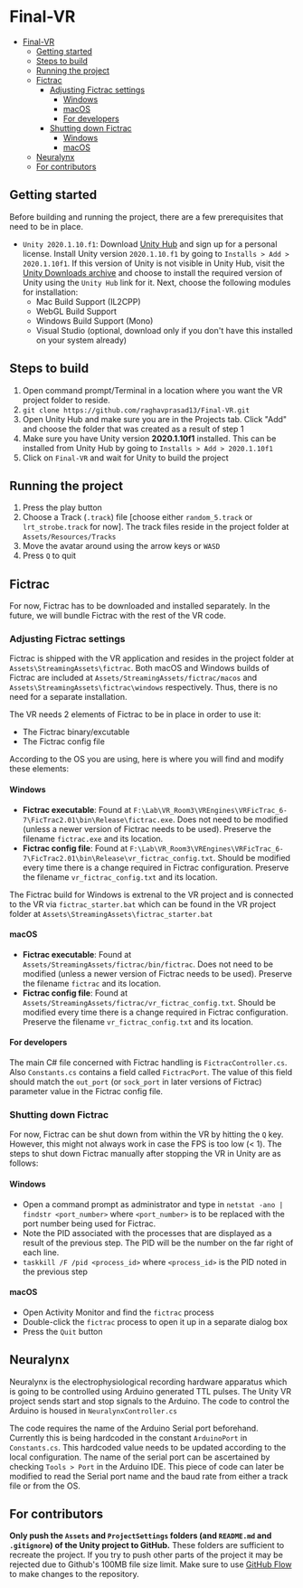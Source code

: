 # Final-VR

- [Final-VR](#final-vr)
  - [Getting started](#getting-started)
  - [Steps to build](#steps-to-build)
  - [Running the project](#running-the-project)
  - [Fictrac](#fictrac)
    - [Adjusting Fictrac settings](#adjusting-fictrac-settings)
      - [Windows](#windows)
      - [macOS](#macos)
      - [For developers](#for-developers)
    - [Shutting down Fictrac](#shutting-down-fictrac)
      - [Windows](#windows-1)
      - [macOS](#macos-1)
  - [Neuralynx](#neuralynx)
  - [For contributors](#for-contributors)

## Getting started

Before building and running the project, there are a few prerequisites that need to be in place.

- `Unity 2020.1.10.f1`: Download [Unity Hub](https://unity3d.com/get-unity/download) and sign up for a personal license. Install Unity version `2020.1.10.f1` by going to `Installs > Add > 2020.1.10f1`. If this version of Unity is not visible in Unity Hub, visit the [Unity Downloads archive](https://unity3d.com/get-unity/download/archive) and choose to install the required version of Unity using the `Unity Hub` link for it. Next, choose the following modules for installation:
  - Mac Build Support (IL2CPP)
  - WebGL Build Support
  - Windows Build Support (Mono)
  - Visual Studio (optional, download only if you don't have this installed on your system already)

## Steps to build

1. Open command prompt/Terminal in a location where you want the VR project folder to reside.
2. `git clone https://github.com/raghavprasad13/Final-VR.git`
3. Open Unity Hub and make sure you are in the Projects tab. Click "Add" and choose the folder that was created as a result of step 1
4. Make sure you have Unity version **2020.1.10f1** installed. This can be installed from Unity Hub by going to `Installs > Add > 2020.1.10f1`
5. Click on `Final-VR` and wait for Unity to build the project

## Running the project

1. Press the play button
2. Choose a Track (`.track`) file [choose either `random_5.track` or `lrt_strobe.track` for now]. The track files reside in the project folder at `Assets/Resources/Tracks`
3. Move the avatar around using the arrow keys or `WASD`
4. Press `Q` to quit

## Fictrac

For now, Fictrac has to be downloaded and installed separately. In the future, we will bundle Fictrac with the rest of the VR code.

### Adjusting Fictrac settings

Fictrac is shipped with the VR application and resides in the project folder at `Assets\StreamingAssets\fictrac`. Both macOS and Windows builds of Fictrac are included at `Assets/StreamingAssets/fictrac/macos` and `Assets\StreamingAssets\fictrac\windows` respectively. Thus, there is no need for a separate installation.

The VR needs 2 elements of Fictrac to be in place in order to use it:

- The Fictrac binary/excutable
- The Fictrac config file

According to the OS you are using, here is where you will find and modify these elements:

#### Windows

- **Fictrac executable**: Found at `F:\Lab\VR_Room3\VREngines\VRFicTrac_6-7\FicTrac2.01\bin\Release\fictrac.exe`. Does not need to be modified (unless a newer version of Fictrac needs to be used). Preserve the filename `fictrac.exe` and its location.
- **Fictrac config file**: Found at `F:\Lab\VR_Room3\VREngines\VRFicTrac_6-7\FicTrac2.01\bin\Release\vr_fictrac_config.txt`. Should be modified every time there is a change required in Fictrac configuration. Preserve the filename `vr_fictrac_config.txt` and its location.

The Fictrac build for Windows is extrenal to the VR project and is connected to the VR via `fictrac_starter.bat` which can be found in the VR project folder at `Assets\StreamingAssets\fictrac_starter.bat`

#### macOS

- **Fictrac executable**: Found at `Assets/StreamingAssets/fictrac/bin/fictrac`. Does not need to be modified (unless a newer version of Fictrac needs to be used). Preserve the filename `fictrac` and its location.
- **Fictrac config file**: Found at `Assets/StreamingAssets/fictrac/vr_fictrac_config.txt`. Should be modified every time there is a change required in Fictrac configuration. Preserve the filename `vr_fictrac_config.txt` and its location.

#### For developers

The main C# file concerned with Fictrac handling is `FictracController.cs`. Also `Constants.cs` contains a field called `FictracPort`. The value of this field should match the `out_port` (or `sock_port` in later versions of Fictrac) parameter value in the Fictrac config file.

### Shutting down Fictrac

For now, Fictrac can be shut down from within the VR by hitting the `Q` key. However, this might not always work in case the FPS is too low (< 1). The steps to shut down Fictrac manually after stopping the VR in Unity are as follows:

#### Windows

- Open a command prompt as administrator and type in `netstat -ano | findstr <port_number>` where `<port_number>` is to be replaced with the port number being used for Fictrac.
- Note the PID associated with the processes that are displayed as a result of the previous step. The PID will be the number on the far right of each line.
- `taskkill /F /pid <process_id>` where `<process_id>` is the PID noted in the previous step

#### macOS

- Open Activity Monitor and find the `fictrac` process
- Double-click the `fictrac` process to open it up in a separate dialog box
- Press the `Quit` button

## Neuralynx

Neuralynx is the electrophysiological recording hardware apparatus which is going to be controlled using Arduino generated TTL pulses. The Unity VR project sends start and stop signals to the Arduino. The code to control the Arduino is housed in `NeuralynxController.cs`  
  
The code requires the name of the Arduino Serial port beforehand. Currently this is being hardcoded in the constant `ArduinoPort` in `Constants.cs`. This hardcoded value needs to be updated according to the local configuration. The name of the serial port can be ascertained by checking `Tools > Port` in the Arduino IDE. This piece of code can later be modified to read the Serial port name and the baud rate from either a track file or from the OS.

## For contributors

**Only push the `Assets` and `ProjectSettings` folders (and `README.md` and `.gitignore`) of the Unity project to GitHub.** These folders are sufficient to recreate the project. If you try to push other parts of the project it may be rejected due to Github's 100MB file size limit. Make sure to use [GitHub Flow](https://guides.github.com/introduction/flow/index.html) to make changes to the repository.

